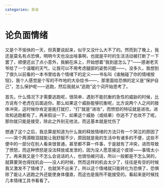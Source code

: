 ```yaml
---
categories: 杂谈
---
```


# 论负面情绪

又是个不愉快的一天，但真要说起来，似乎又没什么大不了的。然而到了晚上，我还是莫名有点恐惧，明明今天也没出啥事啊，也就是平时的生活活动被打断了一下罢了，顺便还出了点小意外，我躺在床上，开始想着“我到底怎么了”——感谢老天爷给了一个温暖的天气，让我可以不用考虑腿部的姿势问题——，没多久，我想到了很久以前看的一本书里给各个情绪下的定义——书名叫《谁触碰了你的情绪按钮》，我个人感觉是个写的不咋地的大杂烩书——，那里面给恐惧的定义是“保护自己”，怎么保护呢——逃跑，然后我就从“逃跑”这个词开始思考了。

首先，什么情况下才需要逃跑呢，很简单，遇到不能抗衡的急性的威胁的时候，比方说有个老虎在后面追你。那么如果这个威胁能够抗衡呢，比方说两个人之间的肢体冲突，这时候你肯定是能打就打，“打”就是“进攻”，而愤怒的特征就是进攻。进攻和逃跑都有了，再来假设一下，如果这个威胁（或结果）你逃不了也攻不了呢，那你就只能是接受，除此之外别无他法，而这基本就是忧伤了

想通了这个之后，我总算是知道为什么我的释放情绪的方法只有一个哭泣的原因了——哭个两滴眼泪就能让我舒服不少，原因就是我的生活中有诸多的不便，这些不便中的一部分在别人看来很普通，甚至都不算一件事，于是就有了冲突，进而导致了愤怒，而这种愤怒是没法释放或发泄的，因为没人愿意接这个皮球——事情太小了。再来我又是个不怎么会说话的人，也很怕被问话，所以一般都是不怎么哭的，就算要哭也得找机会——没人的时候，然而这样的机会太少了，往往是有空的时候我又激发不了情绪了，也就哭不出来了。所以这个情绪就只能转化为恐惧了，恐惧除了能让人逃跑之外还能使身体僵直，而这也是我所不能接受的。看起来是时候找几本情绪工具书看看了。

